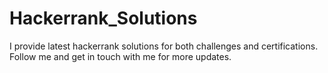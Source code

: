 # Hackerrank_Solutions
I provide latest hackerrank solutions for both challenges and certifications. Follow me and get in touch with me for more updates.
